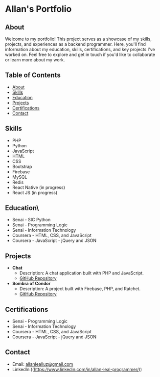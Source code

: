 # Allan's Portfolio

## About
Welcome to my portfolio! This project serves as a showcase of my skills, projects, and experiences as a backend programmer. Here, you'll find information about my education, skills, certifications, and key projects I've worked on. Feel free to explore and get in touch if you'd like to collaborate or learn more about my work.

## Table of Contents
- [About](#about)
- [Skills](#skills)
- [Education](#education)
- [Projects](#projects)
- [Certifications](#certifications)
- [Contact](#contact)

## Skills
- PHP
- Python
- JavaScript
- HTML
- CSS
- Bootstrap
- Firebase
- MySQL
- Redis
- React Native (in progress)
- React JS (in progress)

## Education\
- Senai - SIC Python
- Senai - Programming Logic
- Senai - Information Technology
- Coursera - HTML, CSS, and JavaScript
- Coursera - JavaScript - jQuery and JSON

## Projects
- **Chat**
  - Description: A chat application built with PHP and JavaScript.
  - [GitHub Repository](https://github.com/allanlealluz/Chat)
- **Sombra of Condor**
  - Description: A project built with Firebase, PHP, and Ratchet.
  - [GitHub Repository](https://github.com/allanlealluz/Shadow_OF_Condor)

## Certifications
- Senai - Programming Logic
- Senai - Information Technology
- Coursera - HTML, CSS, and JavaScript
- Coursera - JavaScript - jQuery and JSON

## Contact
- Email: allanlealluz@gmail.com
- LinkedIn:((https://www.linkedin.com/in/allan-leal-programmer/))
